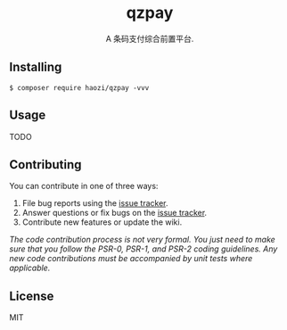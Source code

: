 <h1 align="center"> qzpay </h1>

<p align="center"> A  条码支付综合前置平台.</p>


## Installing

```shell
$ composer require haozi/qzpay -vvv
```

## Usage

TODO

## Contributing

You can contribute in one of three ways:

1. File bug reports using the [issue tracker](https://github.com/haozi/qzpay/issues).
2. Answer questions or fix bugs on the [issue tracker](https://github.com/haozi/qzpay/issues).
3. Contribute new features or update the wiki.

_The code contribution process is not very formal. You just need to make sure that you follow the PSR-0, PSR-1, and PSR-2 coding guidelines. Any new code contributions must be accompanied by unit tests where applicable._

## License

MIT